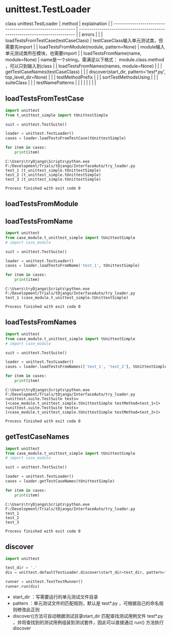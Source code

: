 # unittest.TestLoader

class unittest.TestLoader
| method                                                      | explaination                                                                 |
| ----------------------------------------------------------- | ---------------------------------------------------------------------------- |
| errors                                                      |                                                                              |
| loadTestsFromTestCase(testCaseClass)                        | testCaseClass输入单元测试类，但需要先import                                  |
| loadTestsFromModule(module, pattern=None)                   | module输入单元测试类所在模块，也需要import                                   |
| loadTestsFromName(name, module=None)                        | name是一个string，需满足以下格式： module.class.method ，可以只到输入到class |
| loadTestsFromNames(names, module=None)                      |                                                                              |
| getTestCaseNames(testCaseClass)                             |                                                                              |
| discover(start_dir, pattern='test*.py', top_level_dir=None) |                                                                              |
| testMethodPrefix                                            |                                                                              |
| sortTestMethodsUsing                                        |                                                                              |
| suiteClass                                                  |                                                                              |
| testNamePatterns                                            |                                                                              |
|                                                             |                                                                              |
|                                                             |                                                                              |


## loadTestsFromTestCase
```py
import unittest
from t_unittest_simple import tUnittestSimple

suit = unittest.TestSuite()

loader = unittest.TestLoader()
cases = loader.loadTestsFromTestCase(tUnittestSimple)

for item in cases:
    print(item)
```
```
C:\Users\tryDjango\Scripts\python.exe F:/Development/Trials/tDjango/InterfaceAuto/try_loader.py
test_1 (t_unittest_simple.tUnittestSimple)
test_2 (t_unittest_simple.tUnittestSimple)
test_3 (t_unittest_simple.tUnittestSimple)

Process finished with exit code 0
```


## loadTestsFromModule



## loadTestsFromName

```py
import unittest
from case_module.t_unittest_simple import tUnittestSimple
# import case_module

suit = unittest.TestSuite()

loader = unittest.TestLoader()
cases = loader.loadTestsFromName('test_1', tUnittestSimple)

for item in cases:
    print(item)
```
```
C:\Users\tryDjango\Scripts\python.exe F:/Development/Trials/tDjango/InterfaceAuto/try_loader.py
test_1 (case_module.t_unittest_simple.tUnittestSimple)

Process finished with exit code 0
```


## loadTestsFromNames
```py
import unittest
from case_module.t_unittest_simple import tUnittestSimple
# import case_module

suit = unittest.TestSuite()

loader = unittest.TestLoader()
cases = loader.loadTestsFromNames(['test_1', 'test_2'], tUnittestSimple)

for item in cases:
    print(item)
```

```
C:\Users\tryDjango\Scripts\python.exe F:/Development/Trials/tDjango/InterfaceAuto/try_loader.py
<unittest.suite.TestSuite tests=[<case_module.t_unittest_simple.tUnittestSimple testMethod=test_1>]>
<unittest.suite.TestSuite tests=[<case_module.t_unittest_simple.tUnittestSimple testMethod=test_2>]>

Process finished with exit code 0
```


## getTestCaseNames

```py
import unittest
from case_module.t_unittest_simple import tUnittestSimple
# import case_module

suit = unittest.TestSuite()

loader = unittest.TestLoader()
cases = loader.getTestCaseNames(tUnittestSimple)

for item in cases:
    print(item)
```

```
C:\Users\tryDjango\Scripts\python.exe F:/Development/Trials/tDjango/InterfaceAuto/try_loader.py
test_1
test_2
test_3

Process finished with exit code 0
```




## discover

```py
import unittest

test_dir = '.'
dis = unittest.defaultTestLoader.discover(start_dir=test_dir, pattern="t_*.py")

runner = unittest.TextTestRunner()
runner.run(dis)
```

* start_dir ：写需要运行的单元测试文件目录
* pattern ：单元测试文件的匹配规则，默认是 test*.py ，可根据自己的命名规则修改此正则
* discover()方法可自动根据测试目录start_dir 匹配查找测试用例文件 test*.py ，并将查找到的测试用例组装到测试套件，因此可以直接通过 run() 方法执行 discover
